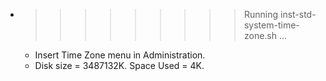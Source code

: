 * >>>>>>>>> Running inst-std-system-time-zone.sh ...
  * Insert Time Zone menu in Administration.
  * Disk size = 3487132K. Space Used = 4K.
